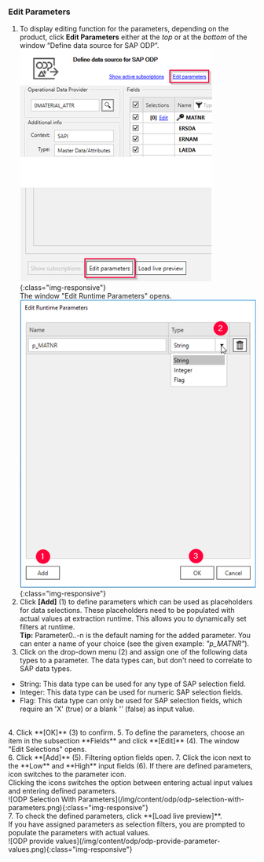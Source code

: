 ### Edit Parameters <br/>
1. To display editing function for the parameters, depending on the product, click **Edit Parameters** either at the *top* or at the *bottom* of the window “Define data source for SAP ODP”. <br/>
![ODP Edit parameters](/img/content/odp/odp-settings-edit-parameters1.png){:class="img-responsive"}<br> 
The window "Edit Runtime Parameters" opens.<br> 
![ODP Add parameters](/img/content/odp/odp-settings-add-parameters.png){:class="img-responsive"}<br> 
2. Click **[Add]** (1) to define parameters which can be used as placeholders for data selections. These placeholders need to be populated with actual values at extraction runtime.
This allows you to dynamically set filters at runtime.<br>
**Tip:** Parameter0..-n is the default naming for the added parameter. You can enter a name of your choice (see the given example: *"p_MATNR"*).
3. Click on the drop-down menu (2) and assign one of the following data types to a parameter. The data types can, but don't need to correlate to SAP data types. 
- String: This data type can be used for any type of SAP selection field.
- Integer: This data type can be used for numeric SAP selection fields.
- Flag: This data type can only be used for SAP selection fields, which require an 'X'&nbsp;(true) or a blank ''&nbsp;(false) as input value.
<br>
4. Click **[OK]** (3) to confirm.
5. To define the parameters, choose an item in the subsection **Fields** and click **[Edit]** (4). The window "Edit Selections" opens.<br> 
6. Click **[Add]** (5). Filtering option fields open.
7. Click the icon next to the **Low** and **High** input fields (6).
If there are defined parameters, icon switches to the parameter icon. <br>
Clicking the icons switches the option between entering actual input values and entering defined parameters.
<br>
![ODP Selection With Parameters](/img/content/odp/odp-selection-with-parameters.png){:class="img-responsive"}<br>
7. To check the defined parameters, click **[Load live preview]**. <br>
If you have assigned parameters as selection filters, you are prompted to populate the parameters with actual values. <br>
![ODP provide values](/img/content/odp/odp-provide-parameter-values.png){:class="img-responsive"}

